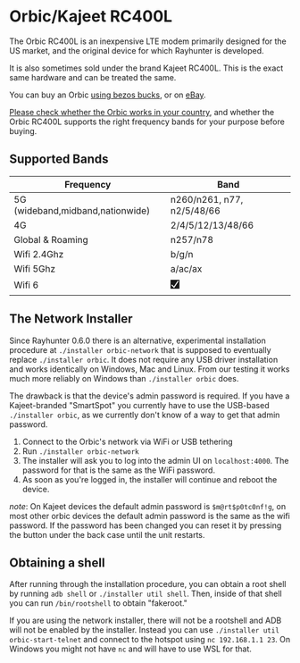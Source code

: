 # Orbic/Kajeet RC400L

The Orbic RC400L is an inexpensive LTE modem primarily designed for the US market, and the original device for which Rayhunter is developed.

It is also sometimes sold under the brand Kajeet RC400L. This is the exact same hardware and can be treated the same. 

You can buy an Orbic [using bezos
bucks](https://www.amazon.com/Orbic-Verizon-Hotspot-Connect-Enabled/dp/B08N3CHC4Y),
or on [eBay](https://www.ebay.com/sch/i.html?_nkw=orbic+rc400l).

[Please check whether the Orbic works in your country](https://www.frequencycheck.com/countries/), and whether the Orbic RC400L supports the right frequency bands for your purpose before buying.

## Supported Bands

| Frequency | Band          |
| ------- | ------------------ |
| 5G (wideband,midband,nationwide)  | n260/n261, n77, n2/5/48/66 |
| 4G |    2/4/5/12/13/48/66       |
| Global & Roaming | n257/n78     |
| Wifi 2.4Ghz | b/g/n |
| Wifi 5Ghz | a/ac/ax |
| Wifi 6 | 🮱 |

## The Network Installer

Since Rayhunter 0.6.0 there is an alternative, experimental installation
procedure at `./installer orbic-network` that is supposed to eventually replace
`./installer orbic`. It does not require any USB driver installation and works
identically on Windows, Mac and Linux. From our testing it works much more
reliably on Windows than `./installer orbic` does.

The drawback is that the device's admin password is required. If you have a Kajeet-branded "SmartSpot" you currently have to use the USB-based `./installer orbic`, as we currently don't know of a way to get that admin password.

1. Connect to the Orbic's network via WiFi or USB tethering
2. Run `./installer orbic-network`
3. The installer will ask you to log into the admin UI on `localhost:4000`. The password for that is the same as the WiFi password.
4. As soon as you're logged in, the installer will continue and reboot the device.

*note*: On Kajeet devices the default admin password is `$m@rt$p0tc0nf!g`, on most other orbic devices the default admin password is the same as the wifi password. If the password has been changed you can reset it by pressing the button under the back case until the unit restarts. 

## Obtaining a shell

After running through the installation procedure, you can obtain a root shell
by running `adb shell` or `./installer util shell`. Then, inside of that shell
you can run `/bin/rootshell` to obtain "fakeroot."

If you are using the network installer, there will not be a rootshell and ADB will not be enabled by the installer. Instead you can use `./installer util orbic-start-telnet` and connect to the hotspot using `nc 192.168.1.1 23`. On Windows you might not have `nc` and will have to use WSL for that.
